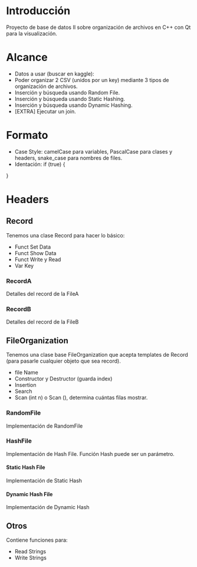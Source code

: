 # Introducción
Proyecto de base de datos II sobre organización de archivos en C++ con Qt para la visualización.

# Alcance
- Datos a usar (buscar en kaggle): 
- Poder organizar 2 CSV (unidos por un key) mediante 3 tipos de organización de archivos.
- Inserción y búsqueda usando Random File.
- Inserción y búsqueda usando Static Hashing.
- Inserción y búsqueda usando Dynamic Hashing.
- [EXTRA] Ejecutar un join.

# Formato
- Case Style: camelCase para variables, PascalCase para clases y headers, snake_case para nombres de files.
- Identación: 
if (true) {

}

# Headers

## Record
Tenemos una clase Record para hacer lo básico:
- Funct Set Data
- Funct Show Data
- Funct Write y Read
- Var Key

### RecordA
Detalles del record de la FileA

### RecordB
Detalles del record de la FileB

## FileOrganization
Tenemos una clase base FileOrganization que acepta templates de Record (para pasarle cualquier objeto que sea record).
- file Name
- Constructor y Destructor (guarda index)
- Insertion
- Search
- Scan (int n) o Scan (), determina cuántas filas mostrar.

### RandomFile
Implementación de RandomFile

### HashFile
Implementación de Hash File. Función Hash puede ser un parámetro.

#### Static Hash File
Implementación de Static Hash

#### Dynamic Hash File
Implementación de Dynamic Hash

## Otros
Contiene funciones para: 
- Read Strings
- Write Strings
